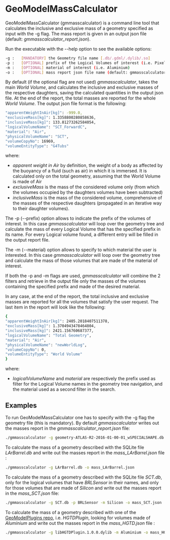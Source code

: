 # GeoModelMassCalculator

GeoModelMassCalculator (gmmasscalculator) is a command line tool that calculates the inclusive and exclusive mass of a geometry specified as input with the -g flag. The mass report is given in an output json file (default: *gmmasscalculator_report.json*).

Run the executable with the --help option to see the available options:

``` bash
-g :   [MANDATORY] the Geometry file name [.db/.gdml/.dylib/.so] 
-p :   [OPTIONAL] prefix of the Logical Volumes of interest (i.e. Pixel::) 
-m :   [OPTIONAL] material of interest (i.e. Aluminium) 
-o :   [OPTIONAL] mass report json file name (default: gmmasscalculator_report.json)
``` 
By default (if the optional flag are not used) *gmmasscalculator*, takes the main *World Volume*, and calculates the inclusive and exclusive masses of the respective daughters, saving the calculated quantities in the output json file. At the end of the report, the total masses are reported for the whole *World Volume*. The output json file format is the following:

``` bash
"apparentWeightInAir[kg]": -999.0,
"exclusiveMass[kg]": 1.3358800280858636,
"inclusiveMass[kg]": 133.81273262584054,
"logicalVolumeName": "SCT_ForwardC",
"material": "Air",
"physicalVolumeName": "SCT",
"volumeCopyNo": 16969,
"volumeEntityType": "G4Tubs"
``` 
where:

- *apparent weight in Air* by definition, the weight of a body as affected by the buoyancy of a fluid (such as air) in which it is immersed. It is calculated only on the total geometry, assuming that the World Volume is made of Air
- *exclusiveMass* is the mass of the considered volume only (from which the volumes occupied by the daughters volumes have been subtracted)
- *inclusiveMass* is the mass of the considered volume, comprehensive of the masses of the respective daughters (propagated in an iterative way to their daughter volumes).

The -p (--prefix) option allows to indicate the prefix of the volumes of interest. In this case  *gmmasscalculator* will loop over the geometry tree and calculate the mass of every Logical Volume that has the specified prefix in its name. For every Logical volume found, a different entry will be filled in the output report file.

The -m (--material) option allows to specify to which material the user is interested. In this case  *gmmasscalculator* will loop over the geometry tree and calculate the mass of those volumes that are made of the material of interest. 

If both the -p and -m flags are used, *gmmasscalculator* will combine the 2 filters and retrieve in the output file only the masses of the volumes containing the specified prefix and made of the desired material. 

In any case, at the end of the report, the total inclusive and exclusive masses are reported for all the volumes that satisfy the user request. The last item in the report will look like the following:

```bash
{
"apparentWeightInAir[kg]": 2405.2018407511378,
"exclusiveMass[kg]": 1.3704943478464804,
"inclusiveMass[kg]": 2421.156760687377,
"logicalVolumeName": "Total Geometry",
"material": "Air",
"physicalVolumeName": "newWorldLog",
"volumeCopyNo": 0,
"volumeEntityType": "World Volume"
}

```
where:

- *logicalVolumeName*  and *material* are respectively the prefix used as filter for the Logical Volume names in the geometry tree navigation, and the material used as a second filter in the search. 


## Examples

To run GeoModelMassCalculator one has to specify with the -g flag the geometry file (this is mandatory). By default *gmmasscalculator* writes out the masses report in the *gmmasscalculator_report.json* file:
``` bash
./gmmasscalculator -g geometry-ATLAS-R2-2016-01-00-01_wSPECIALSHAPE.db
``` 
To calculate the mass of a geometry described with the SQLite file *LArBarrel.db* and write out the masses report in the *mass_LArBarrel.json* file :
``` bash
./gmmasscalculator -g LArBarrel.db -o mass_LArBarrel.json 
``` 
To calculate the mass of a geometry described with the SQLite file *SCT.db*, only for the logical volumes that have *BRLSensor* in their names, and only for those volumes that are made of *Silicon* and write out the masses report in the *mass_SCT.json* file:

``` bash
./gmmasscalculator -g SCT.db -p BRLSensor -m Silicon -o mass_SCT.json 
``` 
To calculate the mass of a geometry described with one of the [GeoModelPlugins repo](https://gitlab.cern.ch/atlas/GeoModelPlugins), i.e.  *HGTDPlugin*, looking for volumes made of *Aluminium* and write out the masses report in the *mass_HGTD.json* file :
``` bash
./gmmasscalculator -g libHGTDPlugin.1.0.0.dylib -m Aluminium -o mass_HGTD.json 
``` 
